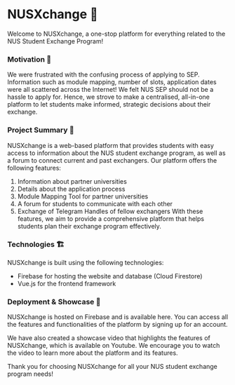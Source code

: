 # NUSXchange 🏫
Welcome to NUSXchange, a one-stop platform for everything related to the NUS Student Exchange Program!

### Motivation 🤔
We were frustrated with the confusing process of applying to SEP. Information such as module mapping, number of slots, application dates were all scattered across the Internet! We felt NUS SEP should not be a hassle to apply for. Hence, we strove to make a centralised, all-in-one platform to let students make informed, strategic decisions about their exchange.

### Project Summary 📝
NUSXchange is a web-based platform that provides students with easy access to information about the NUS student exchange program, as well as a forum to connect current and past exchangers. Our platform offers the following features:

1. Information about partner universities
2. Details about the application process
3. Module Mapping Tool for partner universities
4. A forum for students to communicate with each other
5. Exchange of Telegram Handles of fellow exchangers
With these features, we aim to provide a comprehensive platform that helps students plan their exchange program effectively.

### Technologies 🏗  
NUSXchange is built using the following technologies:

- Firebase for hosting the website and database (Cloud Firestore)
- Vue.js for the frontend framework


### Deployment & Showcase 🚀
NUSXchange is hosted on Firebase and is available here. You can access all the features and functionalities of the platform by signing up for an account.

We have also created a showcase video that highlights the features of NUSXchange, which is available on Youtube. We encourage you to watch the video to learn more about the platform and its features.

Thank you for choosing NUSXchange for all your NUS student exchange program needs!
